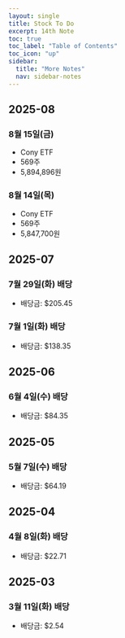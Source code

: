 ```yaml
---
layout: single
title: Stock To Do
excerpt: 14th Note
toc: true
toc_label: "Table of Contents"
toc_icon: "up"
sidebar:
  title: "More Notes"
  nav: sidebar-notes
---
```


## 2025-08

### 8월 15일(금)
- Cony ETF
- 569주
- 5,894,896원

### 8월 14일(목)
- Cony ETF
- 569주
- 5,847,700원

## 2025-07

### 7월 29일(화) 배당
- 배당금: $205.45

### 7월 1일(화) 배당
- 배당금: $138.35

## 2025-06

### 6월 4일(수) 배당
- 배당금: $84.35

## 2025-05

### 5월 7일(수) 배당
- 배당금: $64.19

## 2025-04

### 4월 8일(화) 배당
- 배당금: $22.71

## 2025-03

### 3월 11일(화) 배당
- 배당금: $2.54
